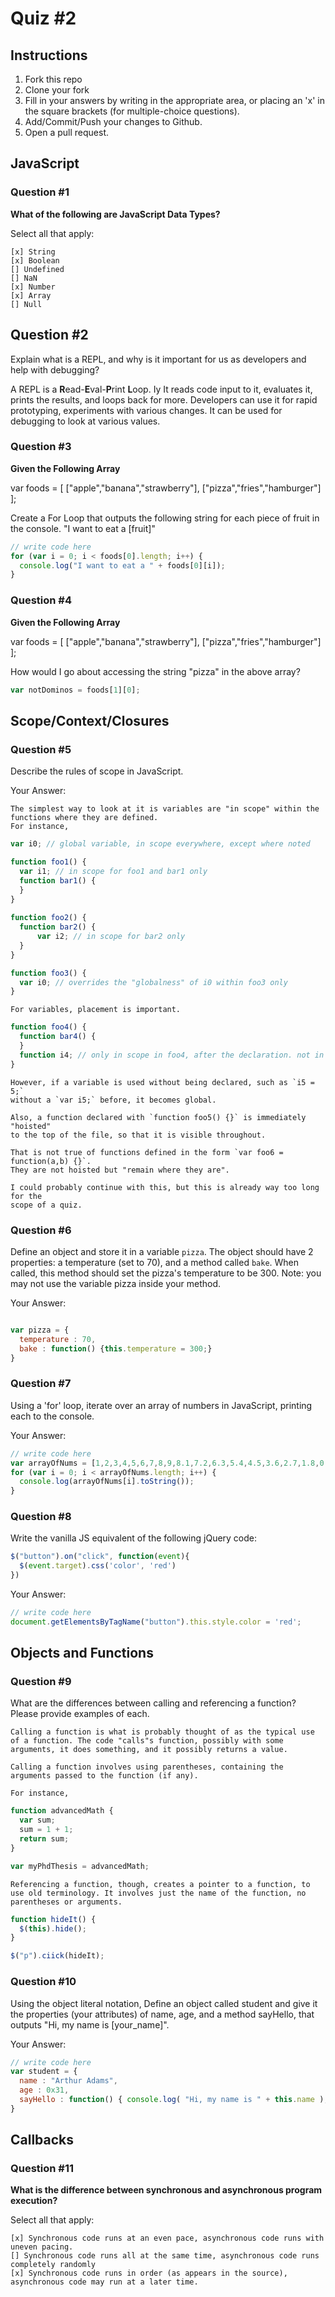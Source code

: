 # Quiz #2

## Instructions

1. Fork this repo
2. Clone your fork
3. Fill in your answers by writing in the appropriate area, or placing an 'x' in
the square brackets (for multiple-choice questions).
4. Add/Commit/Push your changes to Github.
5. Open a pull request.

## JavaScript

### Question #1

**What of the following are JavaScript Data Types?**

Select all that apply:
```
[x] String
[x] Boolean
[] Undefined
[] NaN
[x] Number
[x] Array
[] Null
```

## Question #2

Explain what is a REPL, and why is it important for us as developers and help with debugging?


A REPL is a **R**ead-**E**val-**P**rint **L**oop. Iy It reads code input to it, evaluates it,
prints the results, and loops back for more. Developers can use it for rapid prototyping, experiments
with various changes. It can be used for debugging to look at various values. 

### Question #3

**Given the Following Array**

var foods = [ ["apple","banana","strawberry"], ["pizza","fries","hamburger"] ];

Create a For Loop that outputs the following string for each piece of fruit in the console. "I want to eat a [fruit]"

```js
// write code here
for (var i = 0; i < foods[0].length; i++) {
  console.log("I want to eat a " + foods[0][i]);
}
```
### Question #4

**Given the Following Array**

var foods = [ ["apple","banana","strawberry"], ["pizza","fries","hamburger"] ];

How would I go about accessing the string "pizza" in the above array?

```js
var notDominos = foods[1][0];
```

## Scope/Context/Closures

### Question #5

Describe the rules of scope in JavaScript.

Your Answer:
```text
The simplest way to look at it is variables are "in scope" within the functions where they are defined. 
For instance,
```
```js
var i0; // global variable, in scope everywhere, except where noted

function foo1() {
  var i1; // in scope for foo1 and bar1 only
  function bar1() {
  }
}
  
function foo2() {
  function bar2() {
      var i2; // in scope for bar2 only
  }
}  

function foo3() {
  var i0; // overrides the "globalness" of i0 within foo3 only
}
```

```text
For variables, placement is important. 
```
```js
function foo4() {
  function bar4() {
  }
  function i4; // only in scope in foo4, after the declaration. not in scope in bar4 
} 
```
```text 
However, if a variable is used without being declared, such as `i5 = 5;` 
without a `var i5;` before, it becomes global. 

Also, a function declared with `function foo5() {}` is immediately "hoisted"
to the top of the file, so that it is visible throughout.

That is not true of functions defined in the form `var foo6 = function(a,b) {}`.
They are not hoisted but "remain where they are". 

I could probably continue with this, but this is already way too long for the 
scope of a quiz.
```
### Question #6

Define an object and store it in a variable `pizza`. The object should have 2
properties: a temperature (set to 70), and a method called `bake`. When called,
this method should set the pizza's temperature to be 300. Note: you may not use
the variable pizza inside your method.

Your Answer:
```js

var pizza = {
  temperature : 70,
  bake : function() {this.temperature = 300;}
}
```

### Question #7

Using a 'for' loop, iterate over an array of numbers in JavaScript, printing each to the console.

Your Answer:
```js
// write code here
var arrayOfNums = [1,2,3,4,5,6,7,8,9,8.1,7.2,6.3,5.4,4.5,3.6,2.7,1.8,0.9];
for (var i = 0; i < arrayOfNums.length; i++) {
  console.log(arrayOfNums[i].toString());
}
```

### Question #8

Write the vanilla JS equivalent of the following jQuery code:

```js
$("button").on("click", function(event){
  $(event.target).css('color', 'red')
})
```

Your Answer:
```js
// write code here
document.getElementsByTagName("button").this.style.color = 'red';
```

## Objects and Functions

### Question #9

What are the differences between calling and referencing a function? Please provide examples of each.

```text
Calling a function is what is probably thought of as the typical use of a function. The code "calls"s function, possibly with some arguments, it does something, and it possibly returns a value.

Calling a function involves using parentheses, containing the arguments passed to the function (if any).

For instance,
```
```js
function advancedMath {
  var sum;
  sum = 1 + 1;
  return sum;
}

var myPhdThesis = advancedMath;
```
```text
Referencing a function, though, creates a pointer to a function, to use old terminology. It involves just the name of the function, no parentheses or arguments. 
```
```js
function hideIt() {
  $(this).hide();
}

$("p").ciick(hideIt);
```

### Question #10

Using the object literal notation, Define an object called student and give it the properties (your attributes) of name, age, and a method sayHello, that outputs "Hi, my name is [your_name]".

Your Answer:
```js
// write code here
var student = {
  name : "Arthur Adams",
  age : 0x31,
  sayHello : function() { console.log( "Hi, my name is " + this.name ); }
}
```

## Callbacks

### Question #11

**What is the difference between synchronous and asynchronous program execution?**

Select all that apply:
```
[x] Synchronous code runs at an even pace, asynchronous code runs with uneven pacing.
[] Synchronous code runs all at the same time, asynchronous code runs completely randomly
[x] Synchronous code runs in order (as appears in the source), asynchronous code may run at a later time.
```
